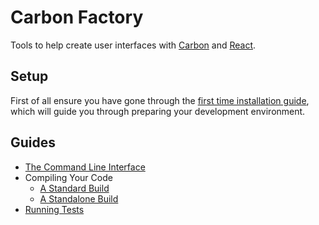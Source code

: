 # Carbon Factory

Tools to help create user interfaces with [Carbon](https://github.com/sage/carbon) and [React](http://facebook.github.io/react/).

## Setup

First of all ensure you have gone through the [first time installation guide](docs/first-time-installation.md), which will guide you through preparing your development environment.

## Guides

* [The Command Line Interface](docs/command-line-interface.md)
* Compiling Your Code
  * [A Standard Build](docs/standard-build.md)
  * [A Standalone Build](docs/standalone-build.md)
* [Running Tests](docs/running-tests.md)
